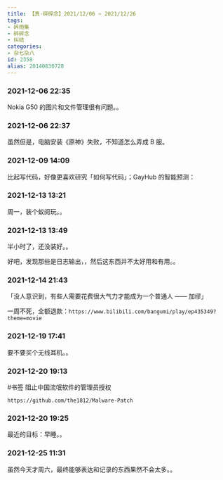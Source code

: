```yaml
---
title: 【真·碎碎念】2021/12/06 ~ 2021/12/26
tags:
- 碎雨集
- 碎碎念
- 纠结
categories:
- 杂七杂八
id: 2358
alias: 20140830728
---
```


### 2021-12-06 22:35
Nokia G50 的图片和文件管理很有问题。。

<!--more-->

### 2021-12-06 22:37
虽然但是，电脑安装《原神》失败，不知道怎么弄成 B 服。

### 2021-12-09 14:09
比起写代码，好像更喜欢研究「如何写代码」；GayHub 的智能预测：

### 2021-12-13 13:21
周一，装个蚁阅玩。。

### 2021-12-13 13:49
半小时了，还没装好。。

好吧，发现那些是日志输出，，然后这东西并不太好用和有用。。

### 2021-12-14 21:43
「没人意识到，有些人需要花费很大气力才能成为一个普通人 —— 加缪」

一周不死，全额退款：`https://www.bilibili.com/bangumi/play/ep435349?theme=movie`

### 2021-12-19 17:41
要不要买个无线耳机。。

### 2021-12-20 19:13
\#书签 阻止中国流氓软件的管理员授权

`https://github.com/the1812/Malware-Patch`

### 2021-12-20 19:25
最近的目标：早睡。。

### 2021-12-25 11:31
虽然今天才周六，最终能够表达和记录的东西果然不会太多。。
